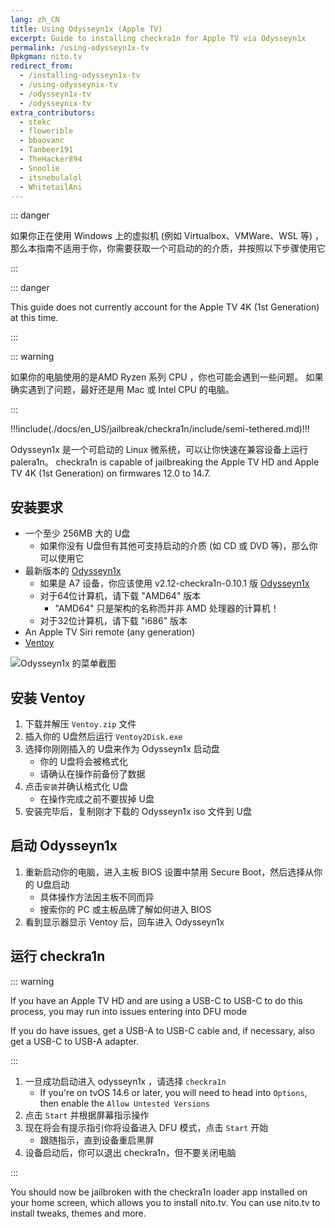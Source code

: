 ```yaml
---
lang: zh_CN
title: Using Odysseyn1x (Apple TV)
excerpt: Guide to installing checkra1n for Apple TV via Odysseyn1x
permalink: /using-odysseyn1x-tv
0pkgman: nito.tv
redirect_from:
  - /installing-odysseyn1x-tv
  - /using-odysseynix-tv
  - /odysseyn1x-tv
  - /odysseynix-tv
extra_contributors:
  - stekc
  - flowerible
  - bbaovanc
  - Tanbeer191
  - TheHacker894
  - Snoolie
  - itsnebulalol
  - WhitetailAni
---
```


::: danger

如果你正在使用 Windows 上的虚拟机 (例如 Virtualbox、VMWare、WSL 等) ，那么本指南不适用于你，你需要获取一个可启动的的介质，并按照以下步骤使用它

:::

::: danger

This guide does not currently account for the Apple TV 4K (1st Generation) at this time.

:::

::: warning

如果你的电脑使用的是AMD Ryzen 系列 CPU ，你也可能会遇到一些问题。 如果确实遇到了问题，最好还是用 Mac 或 Intel CPU 的电脑。

:::

!!!include(./docs/en_US/jailbreak/checkra1n/include/semi-tethered.md)!!!

Odysseyn1x 是一个可启动的 Linux 微系统，可以让你快速在兼容设备上运行 palera1n。 checkra1n is capable of jailbreaking the Apple TV HD and Apple TV 4K (1st Generation) on firmwares 12.0 to 14.7.

## 安装要求

- 一个至少 256MB 大的 U盘
  - 如果你没有 U盘但有其他可支持启动的介质 (如 CD 或 DVD 等)，那么你可以使用它
- 最新版本的 [Odysseyn1x](https://github.com/raspberryenvoie/odysseyn1x/releases)
  - 如果是 A7 设备，你应该使用 v2.12-checkra1n-0.10.1 版 [Odysseyn1x](https://github.com/raspberryvonie/odysseyn1x/releases/tag/v2.12-checkra1n-0.10.1)
  - 对于64位计算机，请下载 "AMD64" 版本
    - "AMD64" 只是架构的名称而并非 AMD 处理器的计算机！
  - 对于32位计算机，请下载 "i686" 版本
- An Apple TV Siri remote (any generation)
- [Ventoy](https://github.com/ventoy/Ventoy/releases)

![Odysseyn1x 的菜单截图](/assets/images/Odyseyn1x.png)

## 安装 Ventoy

1. 下载并解压 `Ventoy.zip` 文件
2. 插入你的 U盘然后运行 `Ventoy2Disk.exe`
3. 选择你刚刚插入的 U盘来作为 Odysseyn1x 启动盘
   - 你的 U盘将会被格式化
   - 请确认在操作前备份了数据
4. 点击`安装`并确认格式化 U盘
   - 在操作完成之前不要拔掉 U盘
5. 安装完毕后，复制刚才下载的 Odysseyn1x iso 文件到 U盘

## 启动 Odysseyn1x

1. 重新启动你的电脑，进入主板 BIOS 设置中禁用 Secure Boot，然后选择从你的 U盘启动
   - 具体操作方法因主板不同而异
   - 搜索你的 PC 或主板品牌了解如何进入 BIOS
2. 看到显示器显示 Ventoy 后，回车进入 Odysseyn1x

## 运行 checkra1n

::: warning

If you have an Apple TV HD and are using a USB-C to USB-C to do this process, you may run into issues entering into DFU mode

If you do have issues, get a USB-A to USB-C cable and, if necessary, also get a USB-C to USB-A adapter.

:::

1. 一旦成功启动进入 odysseyn1x ，请选择 `checkra1n`
   - If you're on tvOS 14.6 or later, you will need to head into `Options`, then enable the `Allow Untested Versions`
2. 点击 `Start` 并根据屏幕指示操作
3. 现在将会有提示指引你将设备进入 <router-link to="/faq/#what-is-dfu-mode">DFU 模式</router-link>，点击 `Start` 开始
   - 跟随指示，直到设备重启黑屏
4. 设备启动后，你可以退出 checkra1n，但不要关闭电脑

:::

You should now be jailbroken with the checkra1n loader app installed on your home screen, which allows you to install nito.tv. You can use nito.tv to install tweaks, themes and more.

